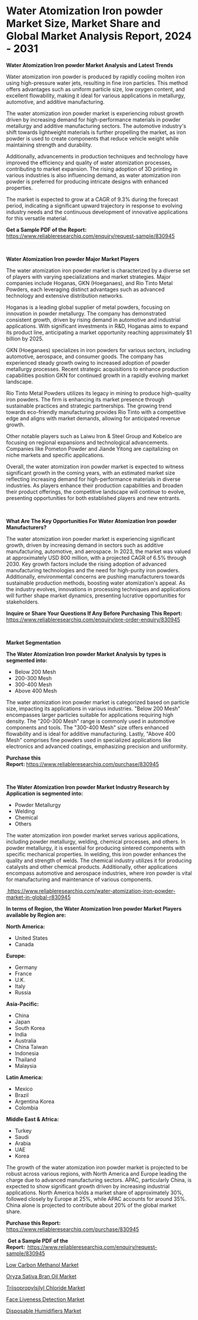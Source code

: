 <p><h1>Water Atomization Iron powder Market Size, Market Share and Global Market Analysis Report, 2024 - 2031</h1></p><p><strong>Water Atomization Iron powder Market Analysis and Latest Trends</strong></p>
<p><p>Water atomization iron powder is produced by rapidly cooling molten iron using high-pressure water jets, resulting in fine iron particles. This method offers advantages such as uniform particle size, low oxygen content, and excellent flowability, making it ideal for various applications in metallurgy, automotive, and additive manufacturing.</p><p>The water atomization iron powder market is experiencing robust growth driven by increasing demand for high-performance materials in powder metallurgy and additive manufacturing sectors. The automotive industry's shift towards lightweight materials is further propelling the market, as iron powder is used to create components that reduce vehicle weight while maintaining strength and durability.</p><p>Additionally, advancements in production techniques and technology have improved the efficiency and quality of water atomization processes, contributing to market expansion. The rising adoption of 3D printing in various industries is also influencing demand, as water atomization iron powder is preferred for producing intricate designs with enhanced properties.</p><p>The market is expected to grow at a CAGR of 9.3% during the forecast period, indicating a significant upward trajectory in response to evolving industry needs and the continuous development of innovative applications for this versatile material.</p></p>
<p><strong>Get a Sample PDF of the Report:&nbsp;</strong> <a href="https://www.reliableresearchiq.com/enquiry/request-sample/830945?utm_campaign=1088&utm_medium=2&utm_source=Github&utm_content=ia&utm_term=18122024&utm_id=water-atomization-iron-powder">https://www.reliableresearchiq.com/enquiry/request-sample/830945</a></p>
<p>&nbsp;</p>
<p><strong>Water Atomization Iron powder Major Market Players</strong></p>
<p><p>The water atomization iron powder market is characterized by a diverse set of players with varying specializations and market strategies. Major companies include Hoganas, GKN (Hoeganaes), and Rio Tinto Metal Powders, each leveraging distinct advantages such as advanced technology and extensive distribution networks.</p><p>Hoganas is a leading global supplier of metal powders, focusing on innovation in powder metallurgy. The company has demonstrated consistent growth, driven by rising demand in automotive and industrial applications. With significant investments in R&D, Hoganas aims to expand its product line, anticipating a market opportunity reaching approximately $1 billion by 2025.</p><p>GKN (Hoeganaes) specializes in iron powders for various sectors, including automotive, aerospace, and consumer goods. The company has experienced steady growth owing to increased adoption of powder metallurgy processes. Recent strategic acquisitions to enhance production capabilities position GKN for continued growth in a rapidly evolving market landscape.</p><p>Rio Tinto Metal Powders utilizes its legacy in mining to produce high-quality iron powders. The firm is enhancing its market presence through sustainable practices and strategic partnerships. The growing trend towards eco-friendly manufacturing provides Rio Tinto with a competitive edge and aligns with market demands, allowing for anticipated revenue growth.</p><p>Other notable players such as Laiwu Iron & Steel Group and Kobelco are focusing on regional expansions and technological advancements. Companies like Pometon Powder and Jiande Yitong are capitalizing on niche markets and specific applications. </p><p>Overall, the water atomization iron powder market is expected to witness significant growth in the coming years, with an estimated market size reflecting increasing demand for high-performance materials in diverse industries. As players enhance their production capabilities and broaden their product offerings, the competitive landscape will continue to evolve, presenting opportunities for both established players and new entrants.</p></p>
<p>&nbsp;</p>
<p><strong>What Are The Key Opportunities For Water Atomization Iron powder Manufacturers?</strong></p>
<p><p>The water atomization iron powder market is experiencing significant growth, driven by increasing demand in sectors such as additive manufacturing, automotive, and aerospace. In 2023, the market was valued at approximately USD 800 million, with a projected CAGR of 6.5% through 2030. Key growth factors include the rising adoption of advanced manufacturing technologies and the need for high-purity iron powders. Additionally, environmental concerns are pushing manufacturers towards sustainable production methods, boosting water atomization's appeal. As the industry evolves, innovations in processing techniques and applications will further shape market dynamics, presenting lucrative opportunities for stakeholders.</p></p>
<p><strong>Inquire or Share Your Questions If Any Before Purchasing This Report:</strong> <a href="https://www.reliableresearchiq.com/enquiry/pre-order-enquiry/830945?utm_campaign=1088&utm_medium=2&utm_source=Github&utm_content=ia&utm_term=18122024&utm_id=water-atomization-iron-powder">https://www.reliableresearchiq.com/enquiry/pre-order-enquiry/830945</a></p>
<p>&nbsp;</p>
<p><strong>Market Segmentation</strong></p>
<p><strong>The Water Atomization Iron powder Market Analysis by types is segmented into:</strong></p>
<p><ul><li>Below 200 Mesh</li><li>200-300 Mesh</li><li>300-400 Mesh</li><li>Above 400 Mesh</li></ul></p>
<p><p>The water atomization iron powder market is categorized based on particle size, impacting its applications in various industries. "Below 200 Mesh" encompasses larger particles suitable for applications requiring high density. The "200-300 Mesh" range is commonly used in automotive components and tools. The "300-400 Mesh" size offers enhanced flowability and is ideal for additive manufacturing. Lastly, "Above 400 Mesh" comprises fine powders used in specialized applications like electronics and advanced coatings, emphasizing precision and uniformity.</p></p>
<p><strong>Purchase this Report:&nbsp;</strong><a href="https://www.reliableresearchiq.com/purchase/830945?utm_campaign=1088&utm_medium=2&utm_source=Github&utm_content=ia&utm_term=18122024&utm_id=water-atomization-iron-powder">https://www.reliableresearchiq.com/purchase/830945</a></p>
<p>&nbsp;</p>
<p><strong>The Water Atomization Iron powder Market Industry Research by Application is segmented into:</strong></p>
<p><ul><li>Powder Metallurgy</li><li>Welding</li><li>Chemical</li><li>Others</li></ul></p>
<p><p>The water atomization iron powder market serves various applications, including powder metallurgy, welding, chemical processes, and others. In powder metallurgy, it is essential for producing sintered components with specific mechanical properties. In welding, this iron powder enhances the quality and strength of welds. The chemical industry utilizes it for producing catalysts and other chemical products. Additionally, other applications encompass automotive and aerospace industries, where iron powder is vital for manufacturing and maintenance of various components.</p></p>
<p><a href="https://www.reliableresearchiq.com/water-atomization-iron-powder-market-in-global-r830945?utm_campaign=1088&utm_medium=2&utm_source=Github&utm_content=ia&utm_term=18122024&utm_id=water-atomization-iron-powder">&nbsp;https://www.reliableresearchiq.com/water-atomization-iron-powder-market-in-global-r830945</a></p>
<p><strong>In terms of Region, the Water Atomization Iron powder Market Players available by Region are:</strong></p>
<p>
    <p> <strong> North America: </strong>
        <ul>
            <li>United States</li>
            <li>Canada</li>
        </ul>
        </p> 
    <p> <strong> Europe: </strong>
        <ul>
            <li>Germany</li>
            <li>France</li>
            <li>U.K.</li>
            <li>Italy</li>
            <li>Russia</li>
        </ul>
        </p> 
    <p> <strong> Asia-Pacific: </strong>
        <ul>
            <li>China</li>
            <li>Japan</li>
            <li>South Korea</li>
            <li>India</li>
            <li>Australia</li>
            <li>China Taiwan</li>
            <li>Indonesia</li>
            <li>Thailand</li>
            <li>Malaysia</li>
        </ul>
        </p> 
    <p> <strong> Latin America: </strong>
        <ul>
            <li>Mexico</li>
            <li>Brazil</li>
            <li>Argentina Korea</li>
            <li>Colombia</li>
        </ul>
        </p> 
    <p> <strong> Middle East & Africa: </strong>
        <ul>
            <li>Turkey</li>
            <li>Saudi</li>
            <li>Arabia</li>
            <li>UAE</li>
            <li>Korea</li>
        </ul>
    </p>
    </p>
<p><p>The growth of the water atomization iron powder market is projected to be robust across various regions, with North America and Europe leading the charge due to advanced manufacturing sectors. APAC, particularly China, is expected to show significant growth driven by increasing industrial applications. North America holds a market share of approximately 30%, followed closely by Europe at 25%, while APAC accounts for around 35%. China alone is projected to contribute about 20% of the global market share.</p></p>
<p><strong>Purchase this Report: </strong><a href="https://www.reliableresearchiq.com/purchase/830945?utm_campaign=1088&utm_medium=2&utm_source=Github&utm_content=ia&utm_term=18122024&utm_id=water-atomization-iron-powder">https://www.reliableresearchiq.com/purchase/830945</a></p>
<p>&nbsp;<strong>Get a Sample PDF of the Report:&nbsp;&nbsp;</strong><a href="https://www.reliableresearchiq.com/enquiry/request-sample/830945?utm_campaign=1088&utm_medium=2&utm_source=Github&utm_content=ia&utm_term=18122024&utm_id=water-atomization-iron-powder">https://www.reliableresearchiq.com/enquiry/request-sample/830945</a></p>
<p><strong></strong></p>
<p><p><a href="https://www.linkedin.com/pulse/key-trends-revenue-potentia-market-scanr-nkj3f?utm_campaign=1088&utm_medium=2&utm_source=Github&utm_content=ia&utm_term=18122024&utm_id=water-atomization-iron-powder">Low Carbon Methanol Market</a></p><p><a href="https://www.linkedin.com/pulse/a-mkt-nova-vc8zf?utm_campaign=1088&utm_medium=2&utm_source=Github&utm_content=ia&utm_term=18122024&utm_id=water-atomization-iron-powder">Oryza Sativa Bran Oil Market</a></p><p><a href="https://www.linkedin.com/pulse/f-my-mkt-intel-xkfif?utm_campaign=1088&utm_medium=2&utm_source=Github&utm_content=ia&utm_term=18122024&utm_id=water-atomization-iron-powder">Triisopropylsilyl Chloride Market</a></p><p><a href="https://www.linkedin.com/pulse/f-my-mkt-intel-xkfif?utm_campaign=1088&utm_medium=2&utm_source=Github&utm_content=ia&utm_term=18122024&utm_id=water-atomization-iron-powder">Face Liveness Detection Market</a></p><p><a href="https://www.linkedin.com/pulse/industry-analysis-competitive-strategies-disposable-humidifiers-poaxf?utm_campaign=1088&utm_medium=2&utm_source=Github&utm_content=ia&utm_term=18122024&utm_id=water-atomization-iron-powder">Disposable Humidifiers Market</a></p></p>